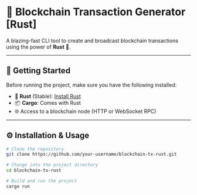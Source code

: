 # 🚀 Blockchain Transaction Generator [Rust]

A blazing-fast CLI tool to create and broadcast blockchain transactions using the power of **Rust** 🦀.

---

## 🔧 Getting Started

Before running the project, make sure you have the following installed:

- 🦀 **Rust** (Stable): [Install Rust](https://www.rust-lang.org/tools/install)
- 📦 **Cargo**: Comes with Rust
- 🌐 Access to a blockchain node (HTTP or WebSocket RPC)

---

## ⚙️ Installation & Usage

```bash
# Clone the repository
git clone https://github.com/your-username/blockchain-tx-rust.git

# Change into the project directory
cd blockchain-tx-rust

# Build and run the project
cargo run